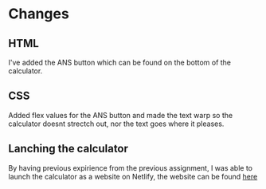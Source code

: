 # Changes
## HTML
I've added the ANS button which can be found on the bottom of the calculator.
## CSS
Added flex values for the ANS button and made the text warp so the calculator doesnt strectch out, nor the text goes where it pleases.
## Lanching the calculator
By having previous expirience from the previous assignment, I was able to launch the calculator as a website on Netlify, the website can be found [here](https://courageous-lokum-fe5d2f.netlify.app)
